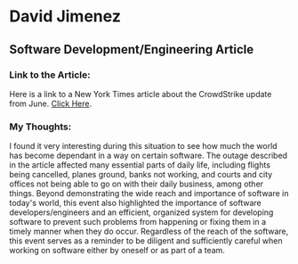 # David Jimenez

## Software Development/Engineering  Article

### Link to the Article:

Here is a link to a New York Times article about the CrowdStrike update from June. [Click Here](https://www.nytimes.com/live/2024/07/19/business/global-tech-outage#why-microsoft-matters).

### My Thoughts:

I found it very interesting during this situation to see how much the world has become dependant in a way on certain software. The outage described in the article affected many essential parts of daily life, including flights being cancelled, planes ground, banks not working, and courts and city offices not being able to go on with their daily business, among other things. Beyond demonstrating the wide reach and importance of software in today's world, this event also highlighted the importance of software developers/engineers and an efficient, organized system for developing software to prevent such problems from happening or fixing them in a timely manner when they do occur. Regardless of the reach of the software, this event serves as a reminder to be diligent and sufficiently careful when working on software either by oneself or as part of a team.
